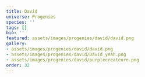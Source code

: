```yaml
---
title: David
universe: Progenies
species: ''
tags: []
bio: ''
featured: assets/images/progenies/david/david.png
gallery:
- assets/images/progenies/david/david.png
- assets/images/progenies/david/David_yeah.png
- assets/images/progenies/david/purplecreateure.png
order: 32
---
```

